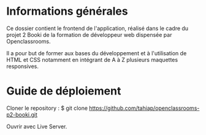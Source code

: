 # Informations générales

Ce dossier contient le frontend de l'application, réalisé dans le cadre du projet 2 Booki de la formation de développeur web dispensée par Openclassrooms.

Il a pour but de former aux bases du développement et à l'utilisation de HTML et CSS notamment en intégrant de A à Z plusieurs maquettes responsives.

# Guide de déploiement

Cloner le repository :
$ git clone https://github.com/tahiap/openclassrooms-p2-booki.git

Ouvrir avec Live Server.
